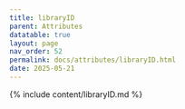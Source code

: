 ```yaml
---
title: libraryID
parent: Attributes
datatable: true
layout: page
nav_order: 52
permalink: docs/attributes/libraryID.html
date: 2025-05-21
---
```

{% include content/libraryID.md %}
